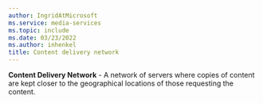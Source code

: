 ```yaml
---
author: IngridAtMicrosoft
ms.service: media-services
ms.topic: include
ms.date: 03/23/2022
ms.author: inhenkel
title: Content delivery network
---
```


**Content Delivery Network** - A network of servers where copies of content are kept closer to the geographical locations of those requesting the content.
